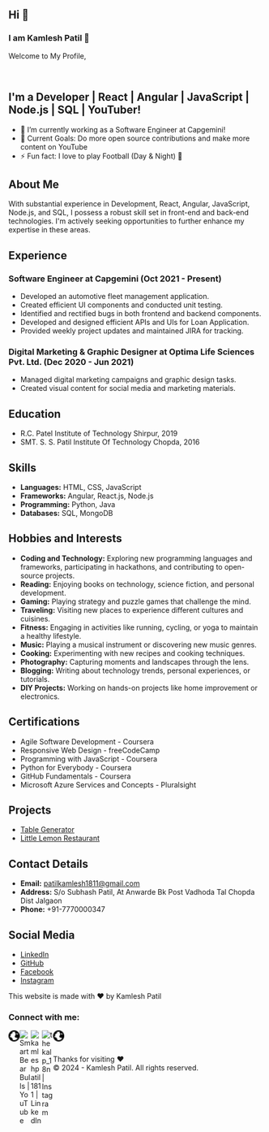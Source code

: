 ## Hi 👋

### I am Kamlesh Patil 🤩

Welcome to My Profile,

<br/>

## I'm a Developer | React | Angular | JavaScript | Node.js | SQL | YouTuber!

- 🔭 I’m currently working as a Software Engineer at Capgemini!
- 🥅 Current Goals: Do more open source contributions and make more content on YouTube
- ⚡ Fun fact: I love to play Football (Day & Night) 🤩

## About Me

With substantial experience in Development, React, Angular, JavaScript, Node.js, and SQL, I possess a robust skill set in front-end and back-end technologies. I'm actively seeking opportunities to further enhance my expertise in these areas.

## Experience

### Software Engineer at Capgemini (Oct 2021 - Present)

- Developed an automotive fleet management application.
- Created efficient UI components and conducted unit testing.
- Identified and rectified bugs in both frontend and backend components.
- Developed and designed efficient APIs and UIs for Loan Application.
- Provided weekly project updates and maintained JIRA for tracking.

### Digital Marketing & Graphic Designer at Optima Life Sciences Pvt. Ltd. (Dec 2020 - Jun 2021)

- Managed digital marketing campaigns and graphic design tasks.
- Created visual content for social media and marketing materials.

## Education

- R.C. Patel Institute of Technology Shirpur, 2019
- SMT. S. S. Patil Institute Of Technology Chopda, 2016

## Skills

- **Languages:** HTML, CSS, JavaScript
- **Frameworks:** Angular, React.js, Node.js
- **Programming:** Python, Java
- **Databases:** SQL, MongoDB

## Hobbies and Interests

- **Coding and Technology:** Exploring new programming languages and frameworks, participating in hackathons, and contributing to open-source projects.
- **Reading:** Enjoying books on technology, science fiction, and personal development.
- **Gaming:** Playing strategy and puzzle games that challenge the mind.
- **Traveling:** Visiting new places to experience different cultures and cuisines.
- **Fitness:** Engaging in activities like running, cycling, or yoga to maintain a healthy lifestyle.
- **Music:** Playing a musical instrument or discovering new music genres.
- **Cooking:** Experimenting with new recipes and cooking techniques.
- **Photography:** Capturing moments and landscapes through the lens.
- **Blogging:** Writing about technology trends, personal experiences, or tutorials.
- **DIY Projects:** Working on hands-on projects like home improvement or electronics.

## Certifications

- Agile Software Development - Coursera
- Responsive Web Design - freeCodeCamp
- Programming with JavaScript - Coursera
- Python for Everybody - Coursera
- GitHub Fundamentals - Coursera
- Microsoft Azure Services and Concepts - Pluralsight

## Projects

- [Table Generator](TableGenerator.html)
- [Little Lemon Restaurant](littlelemon.html)

## Contact Details

- **Email:** [patilkamlesh1811@gmail.com](mailto:patilkamlesh1811@gmail.com)
- **Address:** S/o Subhash Patil, At Anwarde Bk Post Vadhoda Tal Chopda Dist Jalgaon
- **Phone:** +91-7770000347

## Social Media

- [LinkedIn](https://www.linkedin.com/in/iamkamlesh18/)
- [GitHub](https://github.com/iamkamlesh18)
- [Facebook](https://www.facebook.com/itzzmekp)
- [Instagram](https://www.instagram.com/thekalpesh9/)

This website is made with ❤ by Kamlesh Patil



### Connect with me:

[<img align="left" alt="iamkamlesh18.github.io" width="22px" src="https://raw.githubusercontent.com/iconic/open-iconic/master/svg/globe.svg" />][website]
[<img align="left" alt="Smart BearBulls | YouTube" width="22px" src="https://cdn.jsdelivr.net/npm/simple-icons@v3/icons/youtube.svg" />][youtube]
[<img align="left" alt="kamleshpatil1811 | LinkedIn" width="22px" src="https://cdn.jsdelivr.net/npm/simple-icons@v3/icons/linkedin.svg" />][linkedin]
[<img align="left" alt="thekalp_18n | Instagram" width="22px" src="https://cdn.jsdelivr.net/npm/simple-icons@v3/icons/instagram.svg" />][instagram]
[<img align="left" alt="iamkamlesh18.github.io" width="22px" src="https://raw.githubusercontent.com/iconic/open-iconic/master/svg/globe.svg" />][website1]

<br />
<br />



[website]: https://iamkamlesh18.github.io/iamkamlesh18/
[youtube]: https://www.youtube.com/channel/UCzSKULVwWDGQ5fOHIvoMJrw
[instagram]: https://www.instagram.com/thekalp_18n/
[linkedin]: https://www.linkedin.com/in/iamkamlesh18/
[website1]: https://iamkamlesh18.github.io/my-portfolio/

Thanks for visiting ❤️
<br />
© 2024 - Kamlesh Patil. All rights reserved.

















<!-- 

Example #1 - no styling
Made with ❤ in Switzerland
Made with ♥ in Switzerland
Made with ♡ in Switzerland
Made with ❤️ in Switzerland
Made with ♥️ in Switzerland

Example #2 - inline-styled ❤
Made with <span style="color: #e25555;">&#9829;</span> in Switzerland
Made with <span style="color: #e25555;">&hearts;</span> in Switzerland

Example #3 - CSS-style class for ❤
<style>.heart{color:#e25555;}</style>
Made with <span class="heart">♥</span> in Switzerland

Example #4 - external ♥-icon
<link rel="stylesheet" type="text/css" href="https://code.ionicframework.com/ionicons/2.0.1/css/ionicons.min.css" />
Made with <i class="icon ion-heart"></i> in Switzerland
Made with <i class="icon ion-heart" style="color: #e25555;"></i> in Switzerland

Example #5 - inline svg (provided by FontAwesome)
Made with <svg viewBox="0 0 1792 1792" preserveAspectRatio="xMidYMid meet" xmlns="http://www.w3.org/2000/svg" style="height: 0.8rem;"><path d="M896 1664q-26 0-44-18l-624-602q-10-8-27.5-26T145 952.5 77 855 23.5 734 0 596q0-220 127-344t351-124q62 0 126.5 21.5t120 58T820 276t76 68q36-36 76-68t95.5-68.5 120-58T1314 128q224 0 351 124t127 344q0 221-229 450l-623 600q-18 18-44 18z" fill="#e25555"></path></svg> in Switzerland

Example #6 - JavaScript Console log
<script>
console.info(
  'Made with %c♥%c in Switzerland',
  'color: #e25555', 'color: unset'
);
</script>

 -->
